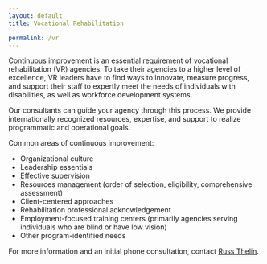 ```yaml
---
layout: default
title: Vocational Rehabilitation

permalink: /vr
---
```



Continuous improvement is an essential requirement of vocational rehabilitation (VR) agencies. To take their agencies to a higher level of excellence, VR leaders have to find ways to innovate, measure progress, and support their staff to expertly meet the needs of individuals with disabilities, as well as workforce development systems. 

Our consultants can guide your agency through this process. We provide internationally recognized resources, expertise, and support to realize programmatic and operational goals.  
 
Common areas of continuous improvement:
- Organizational culture
- Leadership essentials
- Effective supervision
- Resources management (order of selection, eligibility, comprehensive assessment)
- Client-centered approaches
- Rehabilitation professional acknowledgement
- Employment-focused training centers (primarily agencies serving individuals who are blind or have low vision)
- Other program-identified needs

For more information and an initial phone consultation, contact <a href="mailto:russell.thelin@umb.edu">Russ Thelin</a>.



